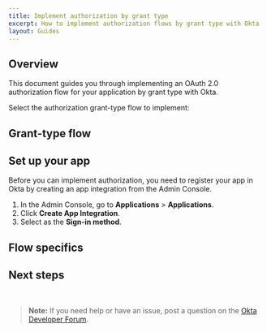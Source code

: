 ```yaml
---
title: Implement authorization by grant type
excerpt: How to implement authorization flows by grant type with Okta
layout: Guides
---
```


## Overview

This document guides you through implementing an OAuth 2.0 authorization flow for your application by grant type with Okta.

Select the authorization grant-type flow to implement: <StackSelector />

<StackSnippet snippet="overview" />

## Grant-type flow

<StackSnippet snippet="flow-diagram"/>

<StackSnippet snippet="configuration"/>

## Set up your app

Before you can implement authorization, you need to register your app in Okta by creating an app integration from the Admin Console.

1. In the Admin Console, go to **Applications** > **Applications**.
2. Click **Create App Integration**.
3. Select **<StackSnippet snippet="sign-in-method" inline />** as the **Sign-in method**.

<StackSnippet snippet="setup-app" />

<StackSnippet snippet="install-sdk" />

## Flow specifics

<StackSnippet snippet="use-flow" />

<StackSnippet snippet="examples" />

## Next steps

<StackSnippet snippet="nextsteps" />

<br>

> **Note:** If you need help or have an issue, post a question on the [Okta Developer Forum](https://devforum.okta.com).
